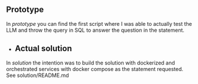 ## Prototype

In _prototype_ you can find the first script where I was able to actually test the LLM and throw the query in SQL to answer the question in the statement.

* ## Actual solution
  
In _solution_ the intention was to build the solution with dockerized and orchestrated services with docker compose as the statement requested. See solution/README.md 
